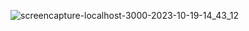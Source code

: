 



![screencapture-localhost-3000-2023-10-19-14_43_12](https://github.com/KomalR2003/Inshorts/assets/138985585/f7cecb11-beec-4b62-ae14-7ec1f1e62f01)
